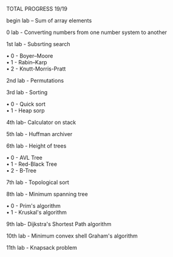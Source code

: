 TOTAL PROGRESS 19/19

begin lab – Sum of array elements

0 lab - Converting numbers from one number system to another

1st lab - Subsrting search

• 0 - Boyer–Moore  
• 1 - Rabin–Karp  
• 2 - Knutt-Morris-Pratt  

2nd lab - Permutations

3rd lab - Sorting

• 0 - Quick sort  
• 1 - Heap sorp

4th lab- Calculator on stack

5th lab - Huffman archiver

6th lab - Height of trees 

• 0 - AVL Tree  
• 1 - Red-Black Tree   
• 2 - B-Tree  

7th lab - Topological sort

8th lab - Minimum spanning tree

• 0 - Prim's algorithm  
• 1 - Kruskal's algorithm  

9th lab- Dijkstra's Shortest Path algorithm

10th lab - Minimum convex shell Graham's algorithm

11th lab - Knapsack problem
